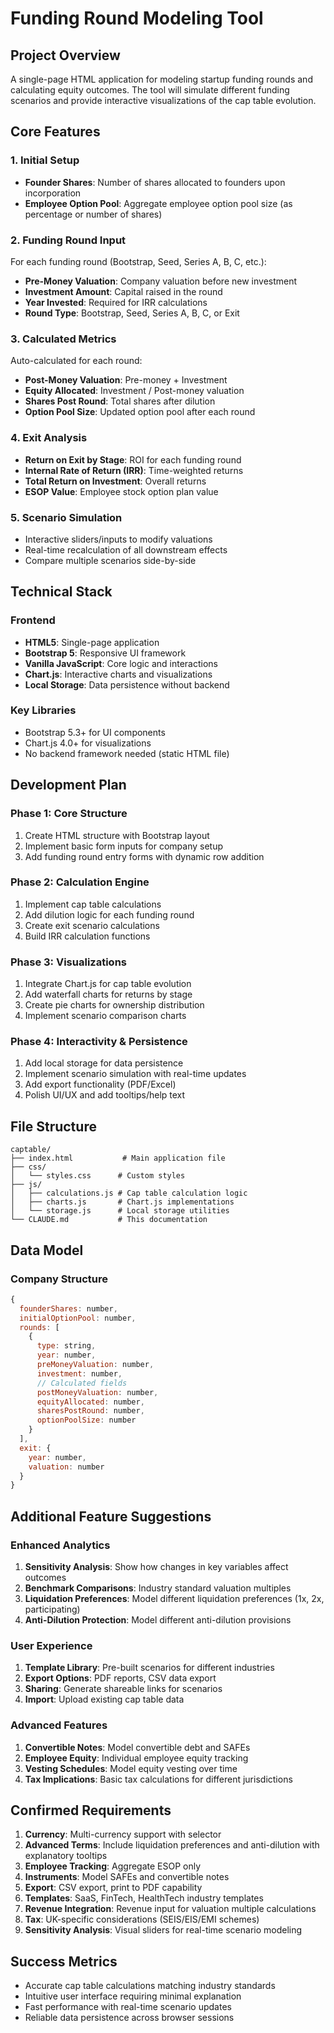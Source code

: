 # Funding Round Modeling Tool

## Project Overview
A single-page HTML application for modeling startup funding rounds and calculating equity outcomes. The tool will simulate different funding scenarios and provide interactive visualizations of the cap table evolution.

## Core Features

### 1. Initial Setup
- **Founder Shares**: Number of shares allocated to founders upon incorporation
- **Employee Option Pool**: Aggregate employee option pool size (as percentage or number of shares)

### 2. Funding Round Input
For each funding round (Bootstrap, Seed, Series A, B, C, etc.):
- **Pre-Money Valuation**: Company valuation before new investment
- **Investment Amount**: Capital raised in the round
- **Year Invested**: Required for IRR calculations
- **Round Type**: Bootstrap, Seed, Series A, B, C, or Exit

### 3. Calculated Metrics
Auto-calculated for each round:
- **Post-Money Valuation**: Pre-money + Investment
- **Equity Allocated**: Investment / Post-money valuation
- **Shares Post Round**: Total shares after dilution
- **Option Pool Size**: Updated option pool after each round

### 4. Exit Analysis
- **Return on Exit by Stage**: ROI for each funding round
- **Internal Rate of Return (IRR)**: Time-weighted returns
- **Total Return on Investment**: Overall returns
- **ESOP Value**: Employee stock option plan value

### 5. Scenario Simulation
- Interactive sliders/inputs to modify valuations
- Real-time recalculation of all downstream effects
- Compare multiple scenarios side-by-side

## Technical Stack

### Frontend
- **HTML5**: Single-page application
- **Bootstrap 5**: Responsive UI framework
- **Vanilla JavaScript**: Core logic and interactions
- **Chart.js**: Interactive charts and visualizations
- **Local Storage**: Data persistence without backend

### Key Libraries
- Bootstrap 5.3+ for UI components
- Chart.js 4.0+ for visualizations
- No backend framework needed (static HTML file)

## Development Plan

### Phase 1: Core Structure
1. Create HTML structure with Bootstrap layout
2. Implement basic form inputs for company setup
3. Add funding round entry forms with dynamic row addition

### Phase 2: Calculation Engine
1. Implement cap table calculations
2. Add dilution logic for each funding round
3. Create exit scenario calculations
4. Build IRR calculation functions

### Phase 3: Visualizations
1. Integrate Chart.js for cap table evolution
2. Add waterfall charts for returns by stage
3. Create pie charts for ownership distribution
4. Implement scenario comparison charts

### Phase 4: Interactivity & Persistence
1. Add local storage for data persistence
2. Implement scenario simulation with real-time updates
3. Add export functionality (PDF/Excel)
4. Polish UI/UX and add tooltips/help text

## File Structure
```
captable/
├── index.html           # Main application file
├── css/
│   └── styles.css      # Custom styles
├── js/
│   ├── calculations.js # Cap table calculation logic
│   ├── charts.js       # Chart.js implementations
│   └── storage.js      # Local storage utilities
└── CLAUDE.md           # This documentation
```

## Data Model

### Company Structure
```javascript
{
  founderShares: number,
  initialOptionPool: number,
  rounds: [
    {
      type: string,
      year: number,
      preMoneyValuation: number,
      investment: number,
      // Calculated fields
      postMoneyValuation: number,
      equityAllocated: number,
      sharesPostRound: number,
      optionPoolSize: number
    }
  ],
  exit: {
    year: number,
    valuation: number
  }
}
```

## Additional Feature Suggestions

### Enhanced Analytics
1. **Sensitivity Analysis**: Show how changes in key variables affect outcomes
2. **Benchmark Comparisons**: Industry standard valuation multiples
3. **Liquidation Preferences**: Model different liquidation preferences (1x, 2x, participating)
4. **Anti-Dilution Protection**: Model different anti-dilution provisions

### User Experience
1. **Template Library**: Pre-built scenarios for different industries
2. **Export Options**: PDF reports, CSV data export
3. **Sharing**: Generate shareable links for scenarios
4. **Import**: Upload existing cap table data

### Advanced Features
1. **Convertible Notes**: Model convertible debt and SAFEs
2. **Employee Equity**: Individual employee equity tracking
3. **Vesting Schedules**: Model equity vesting over time
4. **Tax Implications**: Basic tax calculations for different jurisdictions

## Confirmed Requirements

1. **Currency**: Multi-currency support with selector
2. **Advanced Terms**: Include liquidation preferences and anti-dilution with explanatory tooltips
3. **Employee Tracking**: Aggregate ESOP only
4. **Instruments**: Model SAFEs and convertible notes
5. **Export**: CSV export, print to PDF capability
6. **Templates**: SaaS, FinTech, HealthTech industry templates
7. **Revenue Integration**: Revenue input for valuation multiple calculations
8. **Tax**: UK-specific considerations (SEIS/EIS/EMI schemes)
9. **Sensitivity Analysis**: Visual sliders for real-time scenario modeling

## Success Metrics
- Accurate cap table calculations matching industry standards
- Intuitive user interface requiring minimal explanation
- Fast performance with real-time scenario updates
- Reliable data persistence across browser sessions